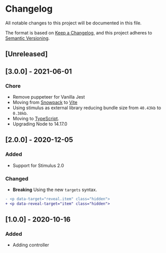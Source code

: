 # Changelog
All notable changes to this project will be documented in this file.

The format is based on [Keep a Changelog](https://keepachangelog.com/en/1.0.0/),
and this project adheres to [Semantic Versioning](https://semver.org/spec/v2.0.0.html).

## [Unreleased]

## [3.0.0] - 2021-06-01

### Chore

- Remove puppeteer for Vanilla Jest
- Moving from [Snowpack](https://www.snowpack.dev/) to [Vite](https://vitejs.dev/)
- Using stimulus as external library reducing bundle size from `40.43kb` to `0.38kb`.
- Moving to [TypeScript](https://www.typescriptlang.org/).
- Upgrading Node to 14.17.0

## [2.0.0] - 2020-12-05

### Added

- Support for Stimulus 2.0

### Changed

- **Breaking** Using the new `targets` syntax.

```diff
- <p data-target="reveal.item" class="hidden">
+ <p data-reveal-target="item" class="hidden">
```

## [1.0.0] - 2020-10-16

### Added

- Adding controller
